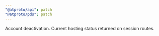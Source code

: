 ```yaml
---
"@atproto/api": patch
"@atproto/pds": patch
---
```


Account deactivation. Current hosting status returned on session routes.

